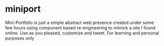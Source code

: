 miniport
========

Mini-Portfolio is just a simple abstract web presence created under some few hours using component based re-engineering to mimick a site I found online. Use as you pleased, customize and tweet. For learning and personal purposes only
